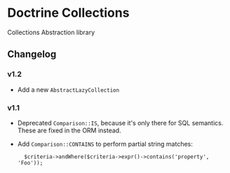 # Doctrine Collections

Collections Abstraction library

## Changelog

### v1.2

* Add a new ``AbstractLazyCollection``

### v1.1

* Deprecated ``Comparison::IS``, because it's only there for SQL semantics.
  These are fixed in the ORM instead.
* Add ``Comparison::CONTAINS`` to perform partial string matches:

        $criteria->andWhere($criteria->expr()->contains('property', 'Foo'));
